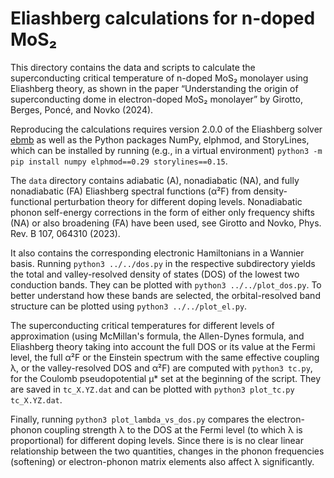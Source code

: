 # Eliashberg calculations for n-doped MoS₂

This directory contains the data and scripts to calculate the superconducting
critical temperature of n-doped MoS₂ monolayer using Eliashberg theory, as shown
in the paper “Understanding the origin of superconducting dome in electron-doped
MoS₂ monolayer” by Girotto, Berges, Poncé, and Novko (2024).

Reproducing the calculations requires version 2.0.0 of the Eliashberg solver
[ebmb](https://github.com/janberges/ebmb) as well as the Python packages NumPy,
elphmod, and StoryLines, which can be installed by running (e.g., in a virtual
environment) `python3 -m pip install numpy elphmod==0.29 storylines==0.15`.

The `data` directory contains adiabatic (A), nonadiabatic (NA), and fully
nonadiabatic (FA) Eliashberg spectral functions (α²F) from density-functional
perturbation theory for different doping levels. Nonadiabatic phonon self-energy
corrections in the form of either only frequency shifts (NA) or also broadening
(FA) have been used, see Girotto and Novko, Phys. Rev. B 107, 064310 (2023).

It also contains the corresponding electronic Hamiltonians in a Wannier basis.
Running `python3 ../../dos.py` in the respective subdirectory yields the total
and valley-resolved density of states (DOS) of the lowest two conduction bands.
They can be plotted with `python3 ../../plot_dos.py`. To better understand how
these bands are selected, the orbital-resolved band structure can be plotted
using `python3 ../../plot_el.py`.

The superconducting critical temperatures for different levels of approximation
(using McMillan's formula, the Allen-Dynes formula, and Eliashberg theory taking
into account the full DOS or its value at the Fermi level, the full α²F or the
Einstein spectrum with the same effective coupling λ, or the valley-resolved DOS
and α²F) are computed with `python3 tc.py`, for the Coulomb pseudopotential μ\*
set at the beginning of the script. They are saved in `tc_X.YZ.dat` and can be
plotted with `python3 plot_tc.py tc_X.YZ.dat`.

Finally, running `python3 plot_lambda_vs_dos.py` compares the electron-phonon
coupling strength λ to the DOS at the Fermi level (to which λ is proportional)
for different doping levels. Since there is is no clear linear relationship
between the two quantities, changes in the phonon frequencies (softening) or
electron-phonon matrix elements also affect λ significantly.
